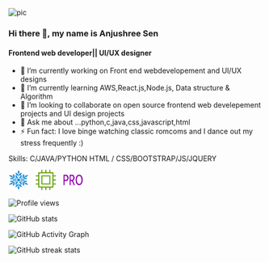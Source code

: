 ![pic](https://media1.tenor.com/images/86489b28cf2316bb0d141809cc900f66/tenor.gif?itemid=17921729)

### Hi there 👋, my name is Anjushree Sen
#### Frontend web developer|| UI/UX designer


- 🔭 I’m currently working on Front end webdevelopement and UI/UX designs
- 🌱 I’m currently learning AWS,React.js,Node.js, Data structure & Algorithm
- 👯 I’m looking to collaborate on open source frontend web develepement projects and UI design projects
- 💬 Ask me about ...python,c,java,css,javascript,html
- ⚡ Fun fact: I love binge watching classic romcoms and I dance out my stress frequently :)



Skills:   C/JAVA/PYTHON HTML / CSS/BOOTSTRAP/JS/JQUERY

 <a href='https://archiveprogram.github.com/'><img src='https://raw.githubusercontent.com/acervenky/animated-github-badges/master/assets/acbadge.gif' width='40' height='40'></a> <a href='https://docs.github.com/en/developers'><img src='https://raw.githubusercontent.com/acervenky/animated-github-badges/master/assets/devbadge.gif' width='40' height='40'></a> <a href='https://github.com/pricing'><img src='https://raw.githubusercontent.com/acervenky/animated-github-badges/master/assets/pro.gif' width='40' height='40'></a> 


   ![Profile views](https://gpvc.arturio.dev/anjushreesen)  
   
   ![GitHub stats](https://github-readme-stats.vercel.app/api?username=anjushreesen&theme=synthwave&show_icons=true&count_private=true)  

   ![GitHub Activity Graph](https://activity-graph.herokuapp.com/graph?username=anjushreesen)  

   ![GitHub streak stats](https://github-readme-streak-stats.herokuapp.com/?user=anjushreesen&theme=dark)  

   
